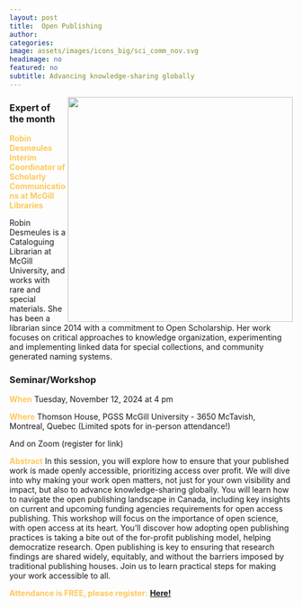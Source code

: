 ```yaml
---
layout: post
title:  Open Publishing
author: 
categories:
image: assets/images/icons_big/sci_comm_nov.svg
headimage: no
featured: no
subtitle: Advancing knowledge-sharing globally
---
```

<style>
orange {
  color: rgba(254, 200, 89, 1);
  font-weight: bold;
}
</style>
<!-- ![](../assets/images/video_screenshots/click-to-see-video.png) -->

<!-- [![](../assets/images/video_screenshots/2023-10-05_osoh_ko_oct-video-screenshot.png)](https://www.youtube.com/watch?v=OHxnwzOKqHM&list=PL4IAzeXaocvx2rSfU1YCuTN3SmnOMqOz3&index=4) -->
<img align="right" width="400" src="{{site.baseurl}}/assets/images/monthly_posters/2024-10-12_osoh_rb_nov-poster-portrait.png">

### Expert of the month
<orange>Robin Desmeules<br>Interim Coordinator of Scholarly Communications at McGill Libraries</orange>

Robin Desmeules is a Cataloguing Librarian at McGill University, and works with rare and special materials. She has been a librarian since 2014 with a commitment to Open Scholarship. Her work focuses on critical approaches to knowledge organization, experimenting and implementing linked data for special collections, and community generated naming systems.
### Seminar/Workshop

<orange>When</orange>
Tuesday, November 12, 2024 at 4 pm

<orange>Where</orange>
Thomson House, PGSS McGill University - 3650 McTavish, Montreal, Quebec (Limited spots for in-person attendance!)

And on Zoom (register for link) 

<orange>Abstract</orange>
In this session, you will explore how to ensure that your published work is made openly accessible, prioritizing access over profit. We will dive into why making your work open matters, not just for your own visibility and impact, but also to advance knowledge-sharing globally. You will learn how to navigate the open publishing landscape in Canada, including key insights on current and upcoming funding agencies requirements for open access publishing. This workshop will focus on the importance of open science, with open access at its heart. You’ll discover how adopting open publishing practices is taking a bite out of the for-profit publishing model, helping democratize research. Open publishing is key to ensuring that research findings are shared widely, equitably, and without the barriers imposed by traditional publishing houses. Join us to learn practical steps for making your work accessible to all.


<orange>Attendance is FREE, please register:</orange> 
**[Here!](https://shorturl.at/ewdQp)**